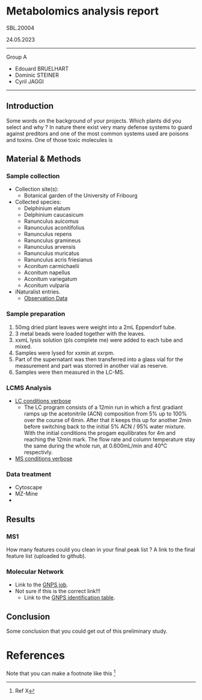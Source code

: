 # Metabolomics analysis report
SBL.20004 

24.05.2023

----
Group A
- Edouard BRUELHART
- Dominic STEINER
- Cyril JAGGI
----


## Introduction

Some words on the background of your projects.
Which plants did you select and why ?
In nature there exist very many defense systems to guard against preditors and one of the most common systems used are poisons and toxins. One of those toxic molecules is 

## Material & Methods

### Sample collection

- Collection site(s):
    - Botanical garden of the University of Fribourg
- Collected species: 
    - Delphinium elatum
    - Delphinium caucasicum
    - Ranunculus auicomus
    - Ranunculus aconitifolius
    - Ranunculus repens
    - Ranunculus gramineus
    - Ranunculus arvensis
    - Ranunculus muricatus
    - Ranunculus acris friesianus
    - Aconitum carmichaelii
    - Aconitum napellus
    - Aconitum variegatum
    - Aconitum vulparia 
- iNaturalist entries.
    - [Observation Data](https://github.com/Cythion/SBL.20004/blob/main/data/observations-328542.csv)


### Sample preparation

1. 50mg dried plant leaves were weight into a 2mL Eppendorf tube.
2. 3 metal beads were loaded together with the leaves.
3. xxmL lysis solution (pls complete me) were added to each tube and mixed.
4. Samples were lysed for xxmin at xxrpm. 
5. Part of the supernatant was then transferred into a glass vial for the measurement and part was storred in another vial as reserve.
6. Samples were then measured in the LC-MS. 

### LCMS Analysis

- [LC conditions verbose](https://github.com/Cythion/SBL.20004/blob/main/lc_conditions.txt) 
    - The LC program consists of a 12min run in which a first gradiant ramps up the acetonitrile (ACN) composition from 5% up to 100% over the course of 6min. After that it keeps this up for another 2min before switching back to the initial 5% ACN / 95% water mixture. With the initial conditions the progam equilibrates for 4m and reaching the 12min mark. The flow rate and column temperature stay the same during the whole run, at 0.600mL/min and 40°C respectivly.
- [MS conditions verbose](https://github.com/Cythion/SBL.20004/blob/main/ms_conditions.txt)

### Data treatment

- Cytoscape 
- MZ-Mine 
- 

## Results


### MS1

How many features could you clean in your final peak list ?
A link to the final feature list (uploaded to github).

### Molecular Network

- Link to the [GNPS job](https://gnps.ucsd.edu/ProteoSAFe/status.jsp?task=54c7e463fe00492a9984c160219fb1d6).
- Not sure if this is the correct link!!! 
    - Link to the [GNPS identification table](https://gnps.ucsd.edu/ProteoSAFe/result.jsp?task=54c7e463fe00492a9984c160219fb1d6&view=view_all_annotations_DB).

## Conclusion

Some conclusion that you could get out of this preliminary study.

# References

Note that you can make a footnote like this [^1]

[^1]: Ref X
